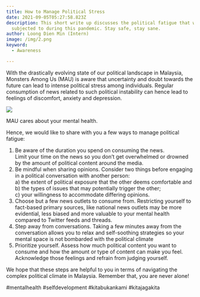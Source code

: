 ```yaml
---
title: How to Manage Political Stress
date: 2021-09-05T05:27:58.823Z
description: This short write up discusses the political fatigue that we are all
  subjected to during this pandemic. Stay safe, stay sane.
author: Loong Dien Min (Intern)
image: /img/2.png
keyword:
  - Awareness

---
```

With the drastically evolving state of our political landscape in Malaysia, Monsters Among Us (MAU) is aware that uncertainty and doubt towards the future can lead to intense political stress among individuals. Regular consumption of news related to such political instability can hence lead to feelings of discomfort, anxiety and depression.

![](/img/2.png)

MAU cares about your mental health.

Hence, we would like to share with you a few ways to manage political fatigue:

1. Be aware of the duration you spend on consuming the news. \
   Limit your time on the news so you don’t get overwhelmed or drowned by the amount of political content around the media.
2. Be mindful when sharing opinions.
   Consider two things before engaging in a political conversation with another person: \
   a) the extent of political exposure that the other deems comfortable and \
   b) the types of issues that may potentially trigger the other; \
   c) your willingness to accommodate differing opinions.
3. Choose but a few news outlets to consume from.
   Restricting yourself to fact-based primary sources, like national news outlets may be
   more evidential, less biased and more valuable to your mental health compared to Twitter feeds and threads.
4. Step away from conversations.
   Taking a few minutes away from the conversation allows you to relax and self-soothing strategies so your mental space is not bombarded with the political climate
5. Prioritize yourself.
   Assess how much political content you want to consume and how the amount or type of content can make you feel. Acknowledge those feelings and refrain from judging yourself.

We hope that these steps are helpful to you in terms of navigating the complex political climate in Malaysia. Remember that, you are never alone!

\#mentalhealth #selfdevelopment #kitabukankami #kitajagakita